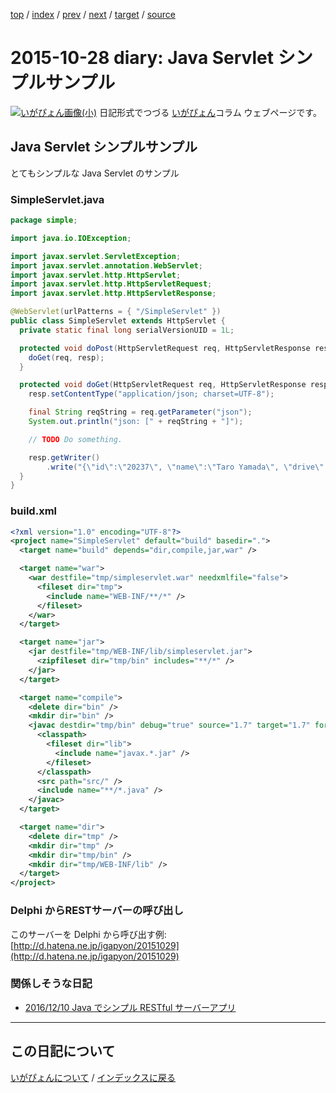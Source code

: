 [top](https://igapyon.github.io/diary/) 
 / [index](https://igapyon.github.io/diary/2015/index.html) 
 / [prev](https://igapyon.github.io/diary/2015/ig151029.html) 
 / [next](https://igapyon.github.io/diary/2015/ig151014.html) 
 / [target](https://igapyon.github.io/diary/2015/ig151028.html) 
 / [source](https://github.com/igapyon/diary/blob/gh-pages/2015/ig151028.html.src.md) 

2015-10-28 diary: Java Servlet シンプルサンプル
=====================================================================================================
[![いがぴょん画像(小)](https://igapyon.github.io/diary/images/iga200306s.jpg "いがぴょん")](https://igapyon.github.io/diary/memo/memoigapyon.html) 日記形式でつづる [いがぴょん](https://igapyon.github.io/diary/memo/memoigapyon.html)コラム ウェブページです。

## Java Servlet シンプルサンプル

とてもシンプルな Java Servlet のサンプル

### SimpleServlet.java


```java
package simple;

import java.io.IOException;

import javax.servlet.ServletException;
import javax.servlet.annotation.WebServlet;
import javax.servlet.http.HttpServlet;
import javax.servlet.http.HttpServletRequest;
import javax.servlet.http.HttpServletResponse;

@WebServlet(urlPatterns = { "/SimpleServlet" })
public class SimpleServlet extends HttpServlet {
  private static final long serialVersionUID = 1L;

  protected void doPost(HttpServletRequest req, HttpServletResponse resp) throws ServletException, IOException {
    doGet(req, resp);
  }

  protected void doGet(HttpServletRequest req, HttpServletResponse resp) throws ServletException, IOException {
    resp.setContentType("application/json; charset=UTF-8");

    final String reqString = req.getParameter("json");
    System.out.println("json: [" + reqString + "]");

    // TODO Do something.

    resp.getWriter()
        .write("{\"id\":\"20237\", \"name\":\"Taro Yamada\", \"drive\":[\"car\",\"bicycle\",\"train\"]}");
  }
}
```



### build.xml


```xml
<?xml version="1.0" encoding="UTF-8"?>
<project name="SimpleServlet" default="build" basedir=".">
  <target name="build" depends="dir,compile,jar,war" />

  <target name="war">
    <war destfile="tmp/simpleservlet.war" needxmlfile="false">
      <fileset dir="tmp">
        <include name="WEB-INF/**/*" />
      </fileset>
    </war>
  </target>

  <target name="jar">
    <jar destfile="tmp/WEB-INF/lib/simpleservlet.jar">
      <zipfileset dir="tmp/bin" includes="**/*" />
    </jar>
  </target>

  <target name="compile">
    <delete dir="bin" />
    <mkdir dir="bin" />
    <javac destdir="tmp/bin" debug="true" source="1.7" target="1.7" fork="true" encoding="UTF-8" includeantruntime="false">
      <classpath>
        <fileset dir="lib">
          <include name="javax.*.jar" />
        </fileset>
      </classpath>
      <src path="src/" />
      <include name="**/*.java" />
    </javac>
  </target>

  <target name="dir">
    <delete dir="tmp" />
    <mkdir dir="tmp" />
    <mkdir dir="tmp/bin" />
    <mkdir dir="tmp/WEB-INF/lib" />
  </target>
</project>
```



### Delphi からRESTサーバーの呼び出し

このサーバーを Delphi から呼び出す例: [http://d.hatena.ne.jp/igapyon/20151029](http://d.hatena.ne.jp/igapyon/20151029)


### 関係しそうな日記


* [2016/12/10 Java でシンプル RESTful サーバーアプリ](https://igapyon.github.io/diary/2016/ig161210.html)



----------------------------------------------------------------------------------------------------

## この日記について
[いがぴょんについて](https://igapyon.github.io/diary/memo/memoigapyon.html) / [インデックスに戻る](https://igapyon.github.io/diary/idxall.html)

